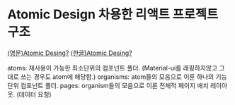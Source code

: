 # Atomic Design 차용한 리액트 프로젝트 구조

[(영문)Atomic Desing?](https://bradfrost.com/blog/post/atomic-web-design/)
[(한글)Atomic Desing?](https://brunch.co.kr/@ultra0034/63)

atoms: 재사용이 가능한 최소단위의 컴포넌트 폴더. (Material-ui를 래핑하지않고 그대로 쓰는 경우도 atom에 해당함.)
organisms: atom들의 모음으로 이룬 하나의 기능 단위 컴포넌트 폴더.
pages: organism들의 모음으로 이룬 전체적 페이지 배치 레이아웃. (데이터 요청)
